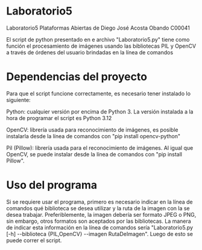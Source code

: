 # Laboratorio5
Laboratorio5 Plataformas Abiertas de Diego José Acosta Obando C00041

El script de python presentado en e archivo "Laboratorio5.py" tiene como función el procesamiento de imágenes usando las bibliotecas PIL y OpenCV a través de órdenes del usuario brindadas en la línea de comandos

# Dependencias del proyecto

Para que el script funcione correctamente, es necesario tener instalado lo siguiente:

Python: cualquier versión por encima de Python 3. La versión instalada a la hora de programar el script es Python 3.12

OpenCV: librería usada para reconocimiento de imágenes, es posible instalarla desde la línea de comandos con "pip install opencv-python"

Pil (Pillow): librería usada para el reconocimiento de imágenes. Al igual que OpenCV, se puede instalar desde la línea de comandos con "pip install Pillow".

# Uso del programa

Si se requiere usar el programa, primero es necesario indicar en la línea de comandos qué biblioteca se desea utilizar y la ruta de la imagen con la se desea trabajar. Preferiblemente, la imagen debería ser formato JPEG o PNG, sin embargo, otros formatos son aceptados por las bibliotecas. 
La manera de indicar esta información en la línea de comandos sería "Laboratorio5.py [-h] --biblioteca {PIL,OpenCV} --imagen RutaDeImagen". Luego de esto se puede correr el script.


